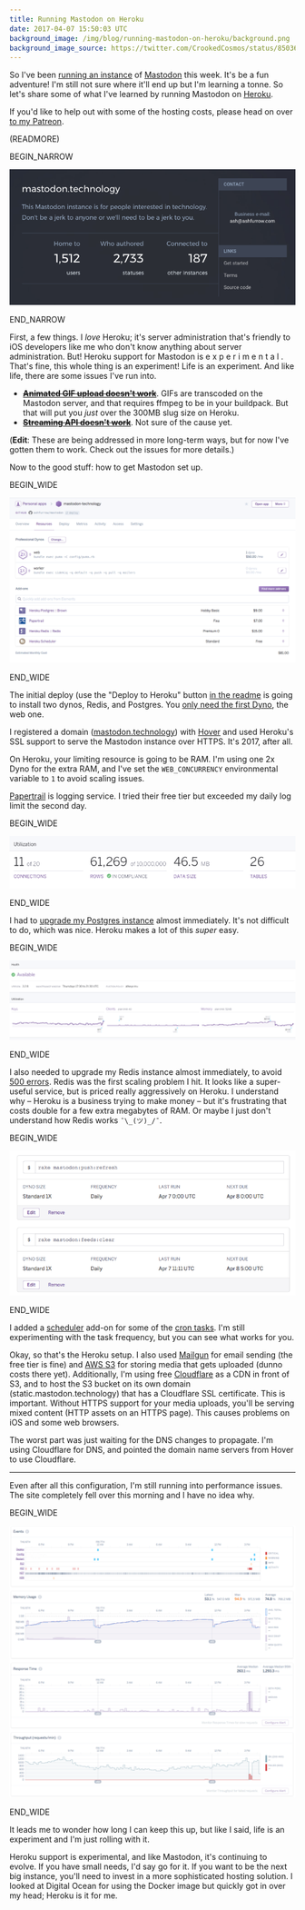 ```yaml
---
title: Running Mastodon on Heroku
date: 2017-04-07 15:50:03 UTC
background_image: /img/blog/running-mastodon-on-heroku/background.png
background_image_source: https://twitter.com/CrookedCosmos/status/850365833448742913
---
```


So I've been [running an instance](/blog/mastodon-administration/) of [Mastodon](https://github.com/tootsuite/mastodon) this week. It's be a fun adventure! I'm still not sure where it'll end up but I'm learning a tonne. So let's share some of what I've learned by running Mastodon on [Heroku](http://heroku.com).

If you'd like to help out with some of the hosting costs, please head on over [to my Patreon](https://patreon.com/user?u=3581610).

(READMORE)

BEGIN_NARROW

![Extended info](/img/blog/running-mastodon-on-heroku/info.png)

END_NARROW

First, a few things. I _love_ Heroku; it's server administration that's friendly to iOS developers like me who don't know anything about server administration. But! Heroku support for Mastodon is  e x p e r i m e n t a l . That's fine, this whole thing is an experiment! Life is an experiment. And like life, there are some issues I've run into.

- [**~~Animated GIF upload doesn't work~~**](https://github.com/tootsuite/mastodon/issues/1007). GIFs are transcoded on the Mastodon server, and that requires ffmpeg to be in your buildpack. But that will put you _just_ over the 300MB slug size on Heroku.
- [**~~Streaming API doesn't work~~**](https://github.com/tootsuite/mastodon/issues/1119). Not sure of the cause yet.

(**Edit**: These are being addressed in more long-term ways, but for now I've gotten them to work. Check out the issues for more details.)

Now to the good stuff: how to get Mastodon set up. 

BEGIN_WIDE

![Heroku Resources](/img/blog/running-mastodon-on-heroku/resources.png)

END_WIDE

The initial deploy (use the "Deploy to Heroku" button [in the readme](https://github.com/tootsuite/mastodon#deployment-on-heroku-experimental) is going to install two dynos, Redis, and Postgres. You [only need the first Dyno](https://github.com/tootsuite/mastodon/blob/4e41cd9ab8f51120d558b70528b163c98993be53/config/puma.rb#L11-L13), the web one.

I registered a domain ([mastodon.technology](https://mastodon.technology)) with [Hover](https://www.hover.com) and used Heroku's SSL support to serve the Mastodon instance over HTTPS. It's 2017, after all.

On Heroku, your limiting resource is going to be RAM. I'm using one 2x Dyno for the extra RAM, and I've set the `WEB_CONCURRENCY` environmental variable to `1` to avoid scaling issues.

[Papertrail](https://elements.heroku.com/addons/papertrail) is logging service. I tried their free tier but exceeded my daily log limit the second day.

BEGIN_WIDE

![Postgres](/img/blog/running-mastodon-on-heroku/postgres.png)

END_WIDE

I had to [upgrade my Postgres instance](https://devcenter.heroku.com/articles/upgrading-heroku-postgres-databases) almost immediately. It's not difficult to do, which was nice. Heroku makes a lot of this _super_ easy.

BEGIN_WIDE

![Redis](/img/blog/running-mastodon-on-heroku/redis.png)

END_WIDE

I also needed to upgrade my Redis instance almost immediately, to avoid [500 errors](https://github.com/tootsuite/mastodon/issues/957). Redis was the first scaling problem I hit. It looks like a super-useful service, but is priced really aggressively on Heroku. I understand why – Heroku is a business trying to make money – but it's frustrating that costs double for a few extra megabytes of RAM. Or maybe I just don't understand how Redis works `¯\_(ツ)_/¯`.

BEGIN_WIDE

![Scheduler for cron jobs](/img/blog/running-mastodon-on-heroku/scheduler.png)

END_WIDE

I added a [scheduler](https://elements.heroku.com/addons/scheduler) add-on for some of the [cron tasks](https://github.com/tootsuite/mastodon#tasks). I'm still experimenting with the task frequency, but you can see what works for you.

Okay, so that's the Heroku setup. I also used [Mailgun](https://www.mailgun.com) for email sending (the free tier is fine) and [AWS S3](https://aws.amazon.com) for storing media that gets uploaded (dunno costs there yet). Additionally, I'm using free [Cloudflare](https://www.cloudflare.com) as a CDN in front of S3, and to host the S3 bucket on its own domain (static.mastodon.technology) that has a Cloudflare SSL certificate. This is important. Without HTTPS support for your media uploads, you'll be serving mixed content (HTTP assets on an HTTPS page). This causes problems on iOS and some web browsers.

The worst part was just waiting for the DNS changes to propagate. I'm using Cloudflare for DNS, and pointed the domain name servers from Hover to use Cloudflare.

---

Even after all this configuration, I'm still running into performance issues. The site completely fell over this morning and I have no idea why.

BEGIN_WIDE

![Performance](/img/blog/running-mastodon-on-heroku/perf.png)

END_WIDE

It leads me to wonder how long I can keep this up, but like I said, life is an experiment and I'm just rolling with it.

Heroku support is experimental, and like Mastodon, it's continuing to evolve. If you have small needs, I'd say go for it. If you want to be the next big instance, you'll need to invest in a more sophisticated hosting solution. I looked at Digital Ocean for using the Docker image but quickly got in over my head; Heroku is it for me.
